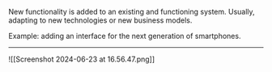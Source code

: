 New functionality is added to an existing and functioning system. Usually, adapting to new technologies or new business models.

Example: adding an interface for the next generation of smartphones.

---
![[Screenshot 2024-06-23 at 16.56.47.png]]